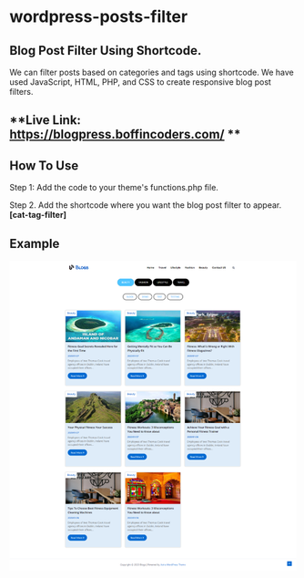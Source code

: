 # wordpress-posts-filter

## Blog Post Filter Using Shortcode.

We can filter posts based on categories and tags using shortcode. We have used JavaScript, HTML, PHP, and CSS to create responsive blog post filters.

## **Live Link: https://blogpress.boffincoders.com/ **

## How To Use

 Step 1: Add the code to your theme's functions.php file.


 Step 2. Add the shortcode where you want the blog post filter to appear. **[cat-tag-filter]**

## Example

 ![alt text](https://raw.githubusercontent.com/boffincoders/wordpress-posts-filter/main/filter_posts.png)


